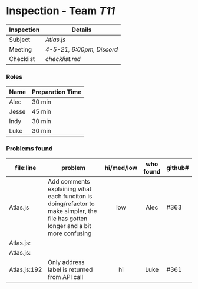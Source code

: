 # Inspection - Team *T11* 
 
| Inspection | Details |
| ----- | ----- |
| Subject | *Atlas.js* |
| Meeting | *4-5-21, 6:00pm, Discord* |
| Checklist | *checklist.md* |

### Roles

| Name | Preparation Time |
| ---- | ---------------- |
| Alec | 30 min |
| Jesse | 45 min |
| Indy | 30 min |
| Luke | 30 min |

### Problems found

| file:line | problem | hi/med/low | who found | github#  |
| --- | --- | :---: | :---: | --- |
| Atlas.js| Add comments explaining what each funciton is doing/refactor to make simpler, the file has gotten longer and a bit more confusing | low | Alec | #363 |
| Atlas.js:  |  |  |  |  |
| Atlas.js:  |  |  |  |  |
| Atlas.js:192  | Only address label is returned from API call | hi | Luke | #361 |

